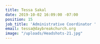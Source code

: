 ```yaml
---
title: Tessa Sakal
date: 2019-10-02 16:09:00 -07:00
position: 15
job_title: 'Administrative Coordinator '
email: tessa@daybreakchurch.org
image: "/uploads/Headshots-21.jpg"
---
```


